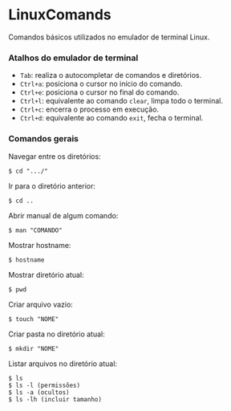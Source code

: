 # LinuxComands
Comandos básicos utilizados no emulador de terminal Linux.

### Atalhos do emulador de terminal
- `Tab`: realiza o autocompletar de comandos e diretórios.
- `Ctrl+a`: posiciona o cursor no início do comando.
- `Ctrl+e`: posiciona o cursor no final do comando.
- `Ctrl+l`: equivalente ao comando `clear`, limpa todo o terminal.
- `Ctrl+c`: encerra o processo em execução.
- `Ctrl+d`: equivalente ao comando `exit`, fecha o terminal.

### Comandos gerais

Navegar entre os diretórios:
```
$ cd ".../"
```

Ir para o diretório anterior:
```
$ cd ..
```

Abrir manual de algum comando:
```
$ man "COMANDO"
```

Mostrar hostname:
```
$ hostname
```

Mostrar diretório atual:
```
$ pwd
```

Criar arquivo vazio:
```
$ touch "NOME"
```

Criar pasta no diretório atual:
```
$ mkdir "NOME"
```


Listar arquivos no diretório atual:
```
$ ls
$ ls -l (permissões)
$ ls -a (ocultos)
$ ls -lh (incluir tamanho)
```
